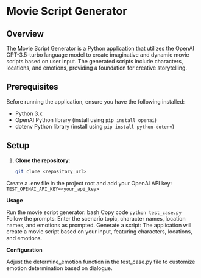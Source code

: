 # Movie Script Generator

## Overview

The Movie Script Generator is a Python application that utilizes the OpenAI GPT-3.5-turbo language model to create imaginative and dynamic movie scripts based on user input. The generated scripts include characters, locations, and emotions, providing a foundation for creative storytelling.

## Prerequisites

Before running the application, ensure you have the following installed:

- Python 3.x
- OpenAI Python library (install using `pip install openai`)
- dotenv Python library (install using `pip install python-dotenv`)

## Setup

1. **Clone the repository:**

   ```bash
   git clone <repository_url>
   

Create a .env file in the project root and add your OpenAI API key:
`TEST_OPENAI_API_KEY=<your_api_key>`

**Usage**

Run the movie script generator:
bash
Copy code
`python test_case.py`
Follow the prompts:
Enter the scenario topic, character names, location names, and emotions as prompted.
Generate a script:
The application will create a movie script based on your input, featuring characters, locations, and emotions.

**Configuration**

Adjust the determine_emotion function in the test_case.py file to customize emotion determination based on dialogue.
